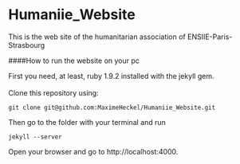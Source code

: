 Humaniie_Website
================

This is the web site of the humanitarian association of ENSIIE-Paris-Strasbourg 


####How to run the website on your pc

First you need, at least, ruby 1.9.2 installed with the jekyll gem.
<br/>
<br/>
Clone this repository using:

	git clone git@github.com:MaximeHeckel/Humaniie_Website.git
	
Then go to the folder with your terminal and run 
	
	jekyll --server
	
Open your browser and go to http://localhost:4000.